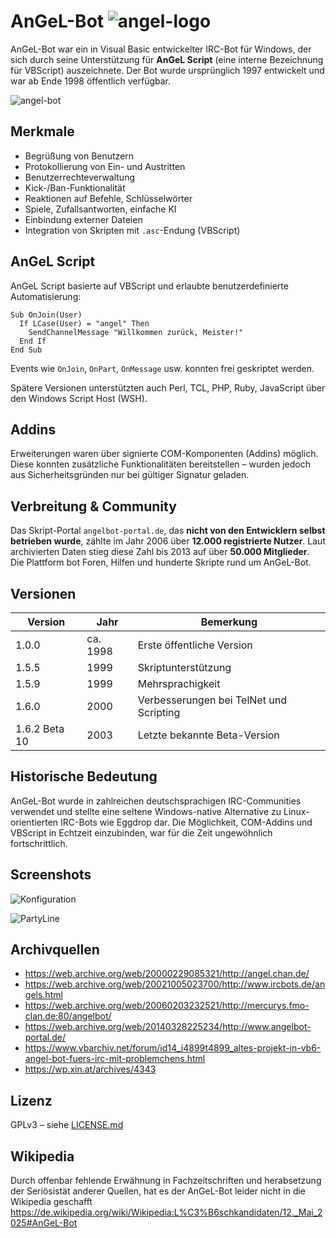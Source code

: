 
# AnGeL-Bot ![angel-logo](https://github.com/user-attachments/assets/417f7c00-46d5-44ba-9316-c623b3ef43b1)


AnGeL-Bot war ein in Visual Basic entwickelter IRC-Bot für Windows, der sich durch seine Unterstützung für **AnGeL Script** (eine interne Bezeichnung für VBScript) auszeichnete. Der Bot wurde ursprünglich 1997 entwickelt und war ab Ende 1998 öffentlich verfügbar.

![angel-bot](https://github.com/user-attachments/assets/f4183243-a5f4-46fd-881b-558952548c27)


## Merkmale

- Begrüßung von Benutzern
- Protokollierung von Ein- und Austritten
- Benutzerrechteverwaltung
- Kick-/Ban-Funktionalität
- Reaktionen auf Befehle, Schlüsselwörter
- Spiele, Zufallsantworten, einfache KI
- Einbindung externer Dateien
- Integration von Skripten mit `.asc`-Endung (VBScript)

## AnGeL Script

AnGeL Script basierte auf VBScript und erlaubte benutzerdefinierte Automatisierung:

```vbscript
Sub OnJoin(User)
  If LCase(User) = "angel" Then
    SendChannelMessage "Willkommen zurück, Meister!"
  End If
End Sub
```

Events wie `OnJoin`, `OnPart`, `OnMessage` usw. konnten frei geskriptet werden.

Spätere Versionen unterstützten auch Perl, TCL, PHP, Ruby, JavaScript über den Windows Script Host (WSH).

## Addins

Erweiterungen waren über signierte COM-Komponenten (Addins) möglich. Diese konnten zusätzliche Funktionalitäten bereitstellen – wurden jedoch aus Sicherheitsgründen nur bei gültiger Signatur geladen.

## Verbreitung & Community

Das Skript-Portal `angelbot-portal.de`, das **nicht von den Entwicklern selbst betrieben wurde**, zählte im Jahr 2006 über **12.000 registrierte Nutzer**. Laut archivierten Daten stieg diese Zahl bis 2013 auf über **50.000 Mitglieder**. Die Plattform bot Foren, Hilfen und hunderte Skripte rund um AnGeL-Bot.

## Versionen

| Version         | Jahr     | Bemerkung                                          |
|-----------------|----------|----------------------------------------------------|
| 1.0.0           | ca. 1998 | Erste öffentliche Version                          |
| 1.5.5           | 1999     | Skriptunterstützung                                |
| 1.5.9           | 1999     | Mehrsprachigkeit                                   |
| 1.6.0           | 2000     | Verbesserungen bei TelNet und Scripting            |
| 1.6.2 Beta 10   | 2003     | Letzte bekannte Beta-Version                       |

## Historische Bedeutung

AnGeL-Bot wurde in zahlreichen deutschsprachigen IRC-Communities verwendet und stellte eine seltene Windows-native Alternative zu Linux-orientierten IRC-Bots wie Eggdrop dar. Die Möglichkeit, COM-Addins und VBScript in Echtzeit einzubinden, war für die Zeit ungewöhnlich fortschrittlich.

## Screenshots

![Konfiguration](https://github.com/user-attachments/assets/142dc48d-152d-4a4d-ab62-7fe3aa20f38c)

![PartyLine](https://github.com/user-attachments/assets/235134c2-35bd-4c5e-8d02-262256174cdf)

## Archivquellen

- https://web.archive.org/web/20000229085321/http://angel.chan.de/
- https://web.archive.org/web/20021005023700/http://www.ircbots.de/angels.html
- https://web.archive.org/web/20060203232521/http://mercurys.fmo-clan.de:80/angelbot/
- https://web.archive.org/web/20140328225234/http://www.angelbot-portal.de/
- https://www.vbarchiv.net/forum/id14_i4899t4899_altes-projekt-in-vb6-angel-bot-fuers-irc-mit-problemchens.html
- https://wp.xin.at/archives/4343

## Lizenz

GPLv3 – siehe [LICENSE.md](https://github.com/bhuebschen/AnGeL-Bot/blob/main/LICENSE)

## Wikipedia

Durch offenbar fehlende Erwähnung in Fachzeitschriften und herabsetzung der Seriösistät anderer Quellen, hat es der AnGeL-Bot leider nicht in die Wikipedia geschafft
https://de.wikipedia.org/wiki/Wikipedia:L%C3%B6schkandidaten/12._Mai_2025#AnGeL-Bot
